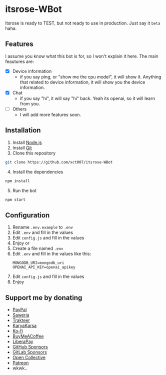 # itsrose-WBot
Itsrose is ready to TEST, but not ready to use in production. Just say it `beta` haha.

## Features
I assume you know what this bot is for, so I won't explain it here.
The main feautures are:
- [x] Device information
  - if you say ping, or "show me the cpu model", it will show it. Anything that related to device information, it will show you the device information.
- [x] Chat
  - if you say "hi", it will say "hi" back. Yeah its openai, so it will learn from you.
- [ ] Others
  - I will add more features soon.

## Installation
1. Install [Node.js](https://nodejs.org/en/download/)
2. Install [Git](https://git-scm.com/downloads)
3. Clone this repository
```bash
git clone https://github.com/xct007/itsrose-WBot
```
4. Install the dependencies
```bash
npm install
```
5. Run the bot
```bash
npm start
```

## Configuration
1. Rename `.env.example` to `.env`
2. Edit `.env` and fill in the values
3. Edit `config.js` and fill in the values
4. Enjoy
or 
1. Create a file named `.env`
2. Edit `.env` and fill in the values like this:
    ```env
    MONGODB_URI=mongodb_uri
    OPENAI_API_KEY=openai_apikey
    ```
3. Edit `config.js` and fill in the values
4. Enjoy


## Support me by donating
- [PayPal](https://paypal.me/xct007)
- [Saweria](https://saweria.co/xct007)
- [Trakteer](https://trakteer.id/xct007)
- [KaryaKarsa](https://karyakarsa.com/xct007)
- [Ko-fi](https://ko-fi.com/xct007)
- [BuyMeACoffee](https://www.buymeacoffee.com/xct007)
- [LiberaPay](https://liberapay.com/xct007)
- [GitHub Sponsors](https://github.com/xct007)
- [GitLab Sponsors](https://gitlab.com/xct007)
- [Open Collective](https://opencollective.com/xct007)
- [Patreon](https://patreon.com/xct007)
- wkwk..